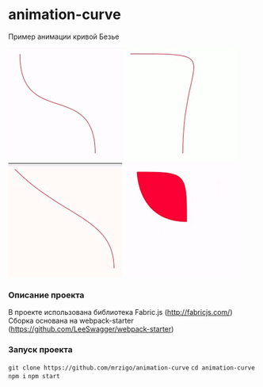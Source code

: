 # animation-curve
Пример анимации кривой Безье

![alt text](https://raw.githubusercontent.com/mrzigo/animation-curve/master/doc/1.gif)
![alt text](https://raw.githubusercontent.com/mrzigo/animation-curve/master/doc/2.gif)
![alt text](https://raw.githubusercontent.com/mrzigo/animation-curve/master/doc/3.gif)
![alt text](https://raw.githubusercontent.com/mrzigo/animation-curve/master/doc/4.gif)

### Описание проекта
В проекте использована библиотека Fabric.js (http://fabricjs.com/)
Сборка основана на webpack-starter (https://github.com/LeeSwagger/webpack-starter)

### Запуск проекта
`git clone https://github.com/mrzigo/animation-curve`
`cd animation-curve`
`npm i`
`npm start`
